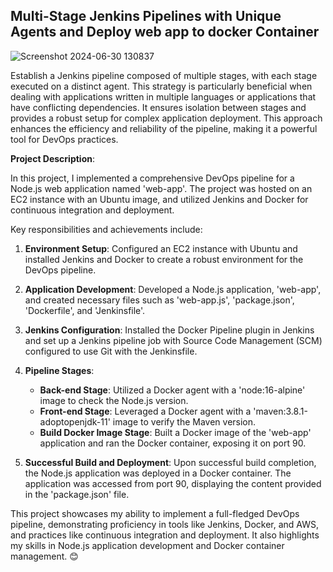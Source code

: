<H2>Multi-Stage Jenkins Pipelines with Unique Agents and Deploy web app to docker Container</H2>

![Screenshot 2024-06-30 130837](https://github.com/Praj0496/Jenkins-Docker-Deploy_project/assets/140489842/beddc1a5-56b8-4921-94df-e69eb2b91876)



Establish a Jenkins pipeline composed of multiple stages, with each stage executed on a distinct agent. This strategy is particularly beneficial when dealing with applications written in multiple languages or applications that have conflicting dependencies. 
It ensures isolation between stages and provides a robust setup for complex application deployment. This approach enhances the efficiency and reliability of the pipeline, making it a powerful tool for DevOps practices.


**Project Description**:

In this project, I implemented a comprehensive DevOps pipeline for a Node.js web application named 'web-app'. The project was hosted on an EC2 instance with an Ubuntu image, and utilized Jenkins and Docker for continuous integration and deployment.

Key responsibilities and achievements include:

1. **Environment Setup**: Configured an EC2 instance with Ubuntu and installed Jenkins and Docker to create a robust environment for the DevOps pipeline.

2. **Application Development**: Developed a Node.js application, 'web-app', and created necessary files such as 'web-app.js', 'package.json', 'Dockerfile', and 'Jenkinsfile'.

3. **Jenkins Configuration**: Installed the Docker Pipeline plugin in Jenkins and set up a Jenkins pipeline job with Source Code Management (SCM) configured to use Git with the Jenkinsfile.

4. **Pipeline Stages**:
   - **Back-end Stage**: Utilized a Docker agent with a 'node:16-alpine' image to check the Node.js version.
   - **Front-end Stage**: Leveraged a Docker agent with a 'maven:3.8.1-adoptopenjdk-11' image to verify the Maven version.
   - **Build Docker Image Stage**: Built a Docker image of the 'web-app' application and ran the Docker container, exposing it on port 90.

5. **Successful Build and Deployment**: Upon successful build completion, the Node.js application was deployed in a Docker container. The application was accessed from port 90, displaying the content provided in the 'package.json' file.

This project showcases my ability to implement a full-fledged DevOps pipeline, demonstrating proficiency in tools like Jenkins, Docker, and AWS, and practices like continuous integration and deployment. It also highlights my skills in Node.js application development and Docker container management. 😊
